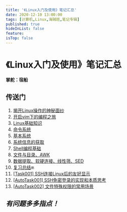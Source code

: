 ```yaml
---
title: '《Linux入门及使用》笔记汇总'
date: 2020-12-10 13:00:00
tags: [计算机,Linux,海贼班,笔记专辑]
published: true
hideInList: false
feature: 
isTop: false
---
```


# 《Linux入门及使用》笔记汇总

**掌舵：宿船**

## 传送门

1.  [揭开Linux操作的神秘面纱](https://doublelll3.ml/lnxrm_1_%E6%8F%AD%E5%BC%80Linux%E6%93%8D%E4%BD%9C%E7%9A%84%E7%A5%9E%E7%A7%98%E9%9D%A2%E7%BA%B1/)
2.  [开启vim下的编程之旅](https://doublelll3.ml/lnxrm_2_%E5%BC%80%E5%90%AFvim%E4%B8%8B%E7%9A%84%E7%BC%96%E7%A8%8B%E4%B9%8B%E6%97%85/)
3.  [Linux基础知识](https://doublelll3.ml/lnxrm_3_Linux%E5%9F%BA%E7%A1%80%E7%9F%A5%E8%AF%86/)
4.  [命令系统](https://doublelll3.ml/lnxrm_4_%E5%91%BD%E4%BB%A4%E7%B3%BB%E7%BB%9F/)
5.  [基本系统](https://doublelll3.ml/lnxrm_5_%E5%9F%BA%E6%9C%AC%E7%B3%BB%E7%BB%9F/)
6.  [系统信息的获取](https://doublelll3.ml/lnxrm_6_%E7%B3%BB%E7%BB%9F%E4%BF%A1%E6%81%AF%E7%9A%84%E8%8E%B7%E5%8F%96/)
7.  [Shell编程基础](https://doublelll3.ml/lnxrm_7_Shell%E7%BC%96%E7%A8%8B%E5%9F%BA%E7%A1%80/)
8.  [文件与目录、AWK](https://doublelll3.ml/lnxrm_8_%E6%96%87%E4%BB%B6%E4%B8%8E%E7%9B%AE%E5%BD%95%E3%80%81AWK/)
9.  [数据提取、软硬连接、线性筛、SED](https://doublelll3.ml/lnxrm_9_%E6%95%B0%E6%8D%AE%E6%8F%90%E5%8F%96%E3%80%81%E8%BD%AF%E7%A1%AC%E8%BF%9E%E6%8E%A5%E3%80%81%E7%BA%BF%E6%80%A7%E7%AD%9B%E3%80%81SED/)
10.  [复习总结](https://doublelll3.ml/lnxrm_10_《Linux入门及使用》复习总结/)🔚
11.  [[Task001] SSH连接Linux后的友好显示](https://doublelll3.ml/lnxrm_%E5%9B%9E%E2%80%9C%E5%AE%B6%E2%80%9D%E9%97%AE%E5%80%99_shell%E7%8E%AF%E5%A2%83%E7%9A%84%E7%86%9F%E6%82%89%E4%B8%8E%E4%BD%BF%E2%BD%A4/)
12.  [[AutoTask001] SSH免密登录的实现和本质思考](https://doublelll3.ml/lnxrm_SSH免密登录的实现和本质思考/)
13.  [[AutoTask002] 文件特殊权限的常用场景](https://doublelll3.ml/lnxrm_文件特殊权限的常用场景/)

## *有问题多多指点！*